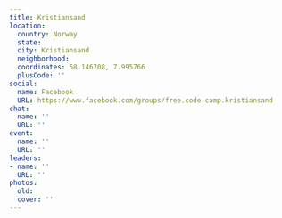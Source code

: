 ```yaml
---
title: Kristiansand
location:
  country: Norway
  state: 
  city: Kristiansand
  neighborhood: 
  coordinates: 58.146708, 7.995766
  plusCode: ''
social:
  name: Facebook
  URL: https://www.facebook.com/groups/free.code.camp.kristiansand
chat:
  name: ''
  URL: ''
event:
  name: ''
  URL: ''
leaders:
- name: ''
  URL: ''
photos:
  old: 
  cover: ''
---
```

